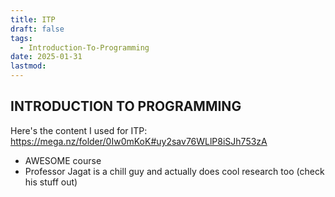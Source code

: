```yaml
---
title: ITP
draft: false
tags:
  - Introduction-To-Programming
date: 2025-01-31
lastmod:
---
```

## INTRODUCTION TO PROGRAMMING

Here's the content I used for ITP:
https://mega.nz/folder/0Iw0mKoK#uy2sav76WLlP8iSJh753zA

- AWESOME course 
- Professor Jagat is a chill guy and actually does cool research too (check his stuff out)